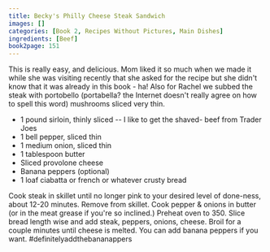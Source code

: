 ```yaml
---
title: Becky's Philly Cheese Steak Sandwich
images: []
categories: [Book 2, Recipes Without Pictures, Main Dishes]
ingredients: [Beef]
book2page: 151
---
```


This is really easy, and delicious. Mom liked it so much when we made it while she was visiting recently that she asked for the recipe but she didn't know that it was already in this book - ha! Also for Rachel we subbed the steak with portobello (portabella? the Internet doesn't really agree on how to spell this word) mushrooms sliced very thin. 

- 1 pound sirloin, thinly sliced -- I like to get the shaved- beef from Trader Joes
- 1 bell pepper, sliced thin
- 1 medium onion, sliced thin
- 1 tablespoon butter
- Sliced provolone cheese
- Banana peppers (optional)
- 1 loaf ciabatta or french or whatever crusty bread

Cook steak in skillet until no longer pink to your desired level of done-ness, about 12-20 minutes. Remove from skillet. Cook pepper & onions in butter (or in the meat grease if you're so inclined.) Preheat oven to 350. Slice bread length wise and add steak, peppers, onions, cheese. Broil for a couple minutes until cheese is melted. You can add banana peppers if you want. #definitelyaddthebananappers